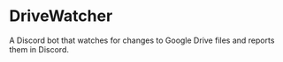 # DriveWatcher
A Discord bot that watches for changes to Google Drive files and reports them in Discord.
